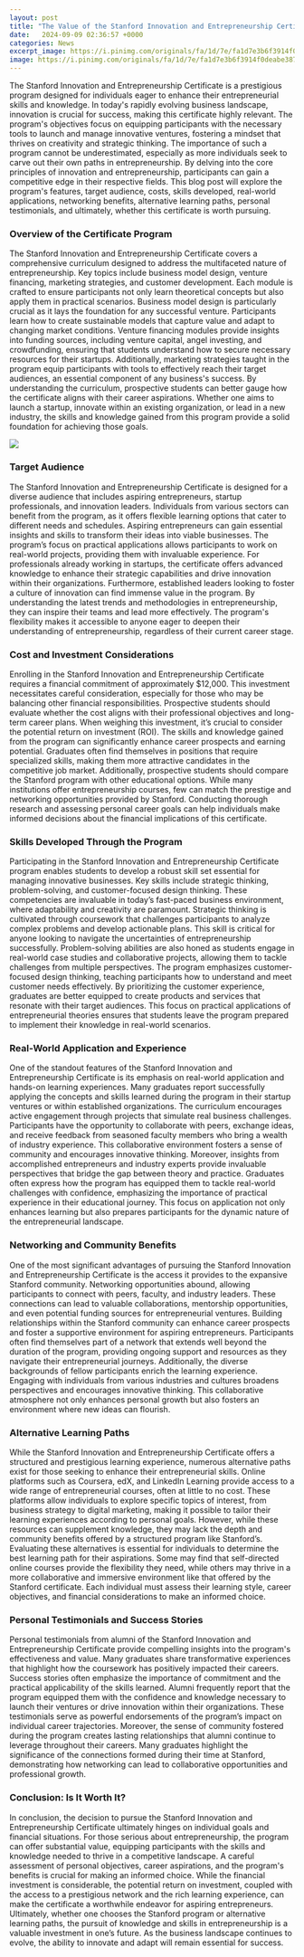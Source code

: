 ```yaml
---
layout: post
title: "The Value of the Stanford Innovation and Entrepreneurship Certificate"
date:   2024-09-09 02:36:57 +0000
categories: News
excerpt_image: https://i.pinimg.com/originals/fa/1d/7e/fa1d7e3b6f3914f0deabe387a4416fe5.png
image: https://i.pinimg.com/originals/fa/1d/7e/fa1d7e3b6f3914f0deabe387a4416fe5.png
---
```


The Stanford Innovation and Entrepreneurship Certificate is a prestigious program designed for individuals eager to enhance their entrepreneurial skills and knowledge. In today's rapidly evolving business landscape, innovation is crucial for success, making this certificate highly relevant. The program's objectives focus on equipping participants with the necessary tools to launch and manage innovative ventures, fostering a mindset that thrives on creativity and strategic thinking. 
The importance of such a program cannot be underestimated, especially as more individuals seek to carve out their own paths in entrepreneurship. By delving into the core principles of innovation and entrepreneurship, participants can gain a competitive edge in their respective fields. This blog post will explore the program's features, target audience, costs, skills developed, real-world applications, networking benefits, alternative learning paths, personal testimonials, and ultimately, whether this certificate is worth pursuing.
### Overview of the Certificate Program
The Stanford Innovation and Entrepreneurship Certificate covers a comprehensive curriculum designed to address the multifaceted nature of entrepreneurship. Key topics include business model design, venture financing, marketing strategies, and customer development. Each module is crafted to ensure participants not only learn theoretical concepts but also apply them in practical scenarios.
Business model design is particularly crucial as it lays the foundation for any successful venture. Participants learn how to create sustainable models that capture value and adapt to changing market conditions. Venture financing modules provide insights into funding sources, including venture capital, angel investing, and crowdfunding, ensuring that students understand how to secure necessary resources for their startups. Additionally, marketing strategies taught in the program equip participants with tools to effectively reach their target audiences, an essential component of any business's success.
By understanding the curriculum, prospective students can better gauge how the certificate aligns with their career aspirations. Whether one aims to launch a startup, innovate within an existing organization, or lead in a new industry, the skills and knowledge gained from this program provide a solid foundation for achieving those goals.

![](https://i.pinimg.com/originals/fa/1d/7e/fa1d7e3b6f3914f0deabe387a4416fe5.png)
### Target Audience
The Stanford Innovation and Entrepreneurship Certificate is designed for a diverse audience that includes aspiring entrepreneurs, startup professionals, and innovation leaders. Individuals from various sectors can benefit from the program, as it offers flexible learning options that cater to different needs and schedules. 
Aspiring entrepreneurs can gain essential insights and skills to transform their ideas into viable businesses. The program’s focus on practical applications allows participants to work on real-world projects, providing them with invaluable experience. For professionals already working in startups, the certificate offers advanced knowledge to enhance their strategic capabilities and drive innovation within their organizations.
Furthermore, established leaders looking to foster a culture of innovation can find immense value in the program. By understanding the latest trends and methodologies in entrepreneurship, they can inspire their teams and lead more effectively. The program's flexibility makes it accessible to anyone eager to deepen their understanding of entrepreneurship, regardless of their current career stage.
### Cost and Investment Considerations
Enrolling in the Stanford Innovation and Entrepreneurship Certificate requires a financial commitment of approximately $12,000. This investment necessitates careful consideration, especially for those who may be balancing other financial responsibilities. Prospective students should evaluate whether the cost aligns with their professional objectives and long-term career plans.
When weighing this investment, it’s crucial to consider the potential return on investment (ROI). The skills and knowledge gained from the program can significantly enhance career prospects and earning potential. Graduates often find themselves in positions that require specialized skills, making them more attractive candidates in the competitive job market.
Additionally, prospective students should compare the Stanford program with other educational options. While many institutions offer entrepreneurship courses, few can match the prestige and networking opportunities provided by Stanford. Conducting thorough research and assessing personal career goals can help individuals make informed decisions about the financial implications of this certificate.
### Skills Developed Through the Program
Participating in the Stanford Innovation and Entrepreneurship Certificate program enables students to develop a robust skill set essential for managing innovative businesses. Key skills include strategic thinking, problem-solving, and customer-focused design thinking. These competencies are invaluable in today’s fast-paced business environment, where adaptability and creativity are paramount.
Strategic thinking is cultivated through coursework that challenges participants to analyze complex problems and develop actionable plans. This skill is critical for anyone looking to navigate the uncertainties of entrepreneurship successfully. Problem-solving abilities are also honed as students engage in real-world case studies and collaborative projects, allowing them to tackle challenges from multiple perspectives.
The program emphasizes customer-focused design thinking, teaching participants how to understand and meet customer needs effectively. By prioritizing the customer experience, graduates are better equipped to create products and services that resonate with their target audiences. This focus on practical applications of entrepreneurial theories ensures that students leave the program prepared to implement their knowledge in real-world scenarios.
### Real-World Application and Experience
One of the standout features of the Stanford Innovation and Entrepreneurship Certificate is its emphasis on real-world application and hands-on learning experiences. Many graduates report successfully applying the concepts and skills learned during the program in their startup ventures or within established organizations. 
The curriculum encourages active engagement through projects that simulate real business challenges. Participants have the opportunity to collaborate with peers, exchange ideas, and receive feedback from seasoned faculty members who bring a wealth of industry experience. This collaborative environment fosters a sense of community and encourages innovative thinking.
Moreover, insights from accomplished entrepreneurs and industry experts provide invaluable perspectives that bridge the gap between theory and practice. Graduates often express how the program has equipped them to tackle real-world challenges with confidence, emphasizing the importance of practical experience in their educational journey. This focus on application not only enhances learning but also prepares participants for the dynamic nature of the entrepreneurial landscape.
### Networking and Community Benefits
One of the most significant advantages of pursuing the Stanford Innovation and Entrepreneurship Certificate is the access it provides to the expansive Stanford community. Networking opportunities abound, allowing participants to connect with peers, faculty, and industry leaders. These connections can lead to valuable collaborations, mentorship opportunities, and even potential funding sources for entrepreneurial ventures.
Building relationships within the Stanford community can enhance career prospects and foster a supportive environment for aspiring entrepreneurs. Participants often find themselves part of a network that extends well beyond the duration of the program, providing ongoing support and resources as they navigate their entrepreneurial journeys.
Additionally, the diverse backgrounds of fellow participants enrich the learning experience. Engaging with individuals from various industries and cultures broadens perspectives and encourages innovative thinking. This collaborative atmosphere not only enhances personal growth but also fosters an environment where new ideas can flourish.
### Alternative Learning Paths
While the Stanford Innovation and Entrepreneurship Certificate offers a structured and prestigious learning experience, numerous alternative paths exist for those seeking to enhance their entrepreneurial skills. Online platforms such as Coursera, edX, and LinkedIn Learning provide access to a wide range of entrepreneurial courses, often at little to no cost. 
These platforms allow individuals to explore specific topics of interest, from business strategy to digital marketing, making it possible to tailor their learning experiences according to personal goals. However, while these resources can supplement knowledge, they may lack the depth and community benefits offered by a structured program like Stanford’s.
Evaluating these alternatives is essential for individuals to determine the best learning path for their aspirations. Some may find that self-directed online courses provide the flexibility they need, while others may thrive in a more collaborative and immersive environment like that offered by the Stanford certificate. Each individual must assess their learning style, career objectives, and financial considerations to make an informed choice.
### Personal Testimonials and Success Stories
Personal testimonials from alumni of the Stanford Innovation and Entrepreneurship Certificate provide compelling insights into the program's effectiveness and value. Many graduates share transformative experiences that highlight how the coursework has positively impacted their careers. 
Success stories often emphasize the importance of commitment and the practical applicability of the skills learned. Alumni frequently report that the program equipped them with the confidence and knowledge necessary to launch their ventures or drive innovation within their organizations. These testimonials serve as powerful endorsements of the program’s impact on individual career trajectories.
Moreover, the sense of community fostered during the program creates lasting relationships that alumni continue to leverage throughout their careers. Many graduates highlight the significance of the connections formed during their time at Stanford, demonstrating how networking can lead to collaborative opportunities and professional growth.
### Conclusion: Is It Worth It?
In conclusion, the decision to pursue the Stanford Innovation and Entrepreneurship Certificate ultimately hinges on individual goals and financial situations. For those serious about entrepreneurship, the program can offer substantial value, equipping participants with the skills and knowledge needed to thrive in a competitive landscape.
A careful assessment of personal objectives, career aspirations, and the program's benefits is crucial for making an informed choice. While the financial investment is considerable, the potential return on investment, coupled with the access to a prestigious network and the rich learning experience, can make the certificate a worthwhile endeavor for aspiring entrepreneurs.
Ultimately, whether one chooses the Stanford program or alternative learning paths, the pursuit of knowledge and skills in entrepreneurship is a valuable investment in one’s future. As the business landscape continues to evolve, the ability to innovate and adapt will remain essential for success.